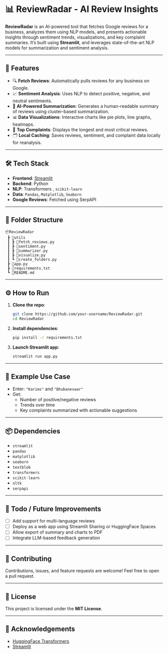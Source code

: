 # 📊 ReviewRadar - AI Review Insights

**ReviewRadar** is an AI-powered tool that fetches Google reviews for a business, analyzes them using NLP models, and presents actionable insights through sentiment trends, visualizations, and key complaint summaries. It’s built using **Streamlit**, and leverages state-of-the-art NLP models for summarization and sentiment analysis.

---

## 🚀 Features

- 🔍 **Fetch Reviews**: Automatically pulls reviews for any business on Google.
- 📈 **Sentiment Analysis**: Uses NLP to detect positive, negative, and neutral sentiments.
- 🧠 **AI-Powered Summarization**: Generates a human-readable summary of reviews using cluster-based summarization.
- 📊 **Data Visualizations**: Interactive charts like pie plots, line graphs, heatmaps.
- 📝 **Top Complaints**: Displays the longest and most critical reviews.
- 🗂️ **Local Caching**: Saves reviews, sentiment, and complaint data locally for reanalysis.

---

## 🛠️ Tech Stack

- **Frontend**: [Streamlit](https://streamlit.io)
- **Backend**: Python
- **NLP**: Transformers , `scikit-learn`
- **Data**: `Pandas`, `Matplotlib`, `Seaborn`
- **Google Reviews**: Fetched using SerpAPI

---

## 📁 Folder Structure

```
📦ReviewRadar
 ┣ 📂utils
 ┃ ┣ 📜fetch_reviews.py
 ┃ ┣ 📜sentiment.py
 ┃ ┣ 📜summarizer.py
 ┃ ┣ 📜visualize.py
 ┃ ┗ 📜create_folders.py
 ┣ 📜app.py
 ┣ 📜requirements.txt
 ┗ 📜README.md
```

---

## ⚙️ How to Run

1. **Clone the repo**:
   ```bash
   git clone https://github.com/your-username/ReviewRadar.git
   cd ReviewRadar
   ```

2. **Install dependencies**:
   ```bash
   pip install -r requirements.txt
   ```

3. **Launch Streamlit app**:
   ```bash
   streamlit run app.py
   ```

---

## 🧪 Example Use Case

- Enter: `"Karims"` and `"Bhubaneswar"`
- Get:
  - Number of positive/negative reviews
  - Trends over time
  - Key complaints summarized with actionable suggestions

---

## 📦 Dependencies

- `streamlit`
- `pandas`
- `matplotlib`
- `seaborn`
- `textblob`
- `transformers`
- `scikit-learn`
- `nltk`
- `serpapi`

---

## 📌 Todo / Future Improvements

- [ ] Add support for multi-language reviews
- [ ] Deploy as a web app using Streamlit Sharing or HuggingFace Spaces
- [ ] Allow export of summary and charts to PDF
- [ ] Integrate LLM-based feedback generation

---

## 🤝 Contributing

Contributions, issues, and feature requests are welcome!
Feel free to open a pull request.

---

## 📄 License

This project is licensed under the **MIT License**.

---

## 🙌 Acknowledgements

- [HuggingFace Transformers](https://huggingface.co/transformers/)
- [Streamlit](https://streamlit.io/)
